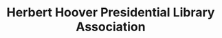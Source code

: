 ---
layout: repo
title: "Herbert Hoover Presidential Library Association"
id: 12486
permalink: repos/12486/
---